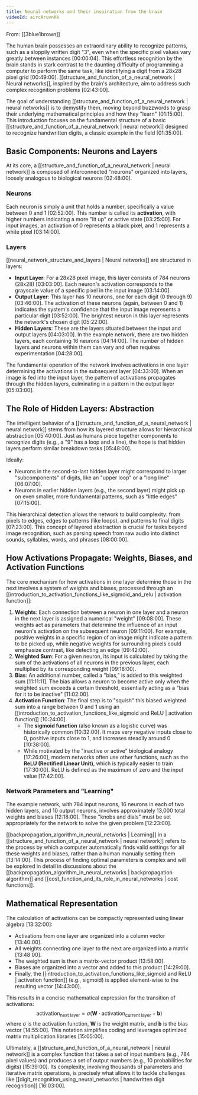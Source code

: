 ```yaml
---
title: Neural networks and their inspiration from the brain
videoId: aircAruvnKk
---
```


From: [[3blue1brown]] <br/> 

The human brain possesses an extraordinary ability to recognize patterns, such as a sloppily written digit "3", even when the specific pixel values vary greatly between instances <a class="yt-timestamp" data-t="00:00:04">[00:00:04]</a>. This effortless recognition by the brain stands in stark contrast to the daunting difficulty of programming a computer to perform the same task, like identifying a digit from a 28x28 pixel grid <a class="yt-timestamp" data-t="00:49:00">[00:49:00]</a>. [[structure_and_function_of_a_neural_network | Neural networks]], inspired by the brain's architecture, aim to address such complex recognition problems <a class="yt-timestamp" data-t="02:43:00">[02:43:00]</a>.

The goal of understanding [[structure_and_function_of_a_neural_network | neural networks]] is to demystify them, moving beyond buzzwords to grasp their underlying mathematical principles and how they "learn" <a class="yt-timestamp" data-t="01:15:00">[01:15:00]</a>. This introduction focuses on the fundamental structure of a basic [[structure_and_function_of_a_neural_network | neural network]] designed to recognize handwritten digits, a classic example in the field <a class="yt-timestamp" data-t="01:35:00">[01:35:00]</a>.

## Basic Components: Neurons and Layers

At its core, a [[structure_and_function_of_a_neural_network | neural network]] is composed of interconnected "neurons" organized into layers, loosely analogous to biological neurons <a class="yt-timestamp" data-t="02:48:00">[02:48:00]</a>.

### Neurons

Each neuron is simply a unit that holds a number, specifically a value between 0 and 1 <a class="yt-timestamp" data-t="02:52:00">[02:52:00]</a>. This number is called its **activation**, with higher numbers indicating a more "lit up" or active state <a class="yt-timestamp" data-t="03:25:00">[03:25:00]</a>. For input images, an activation of 0 represents a black pixel, and 1 represents a white pixel <a class="yt-timestamp" data-t="03:14:00">[03:14:00]</a>.

### Layers

[[neural_network_structure_and_layers | Neural networks]] are structured in layers:

*   **Input Layer**: For a 28x28 pixel image, this layer consists of 784 neurons (28x28) <a class="yt-timestamp" data-t="03:03:00">[03:03:00]</a>. Each neuron's activation corresponds to the grayscale value of a specific pixel in the input image <a class="yt-timestamp" data-t="03:14:00">[03:14:00]</a>.
*   **Output Layer**: This layer has 10 neurons, one for each digit (0 through 9) <a class="yt-timestamp" data-t="03:46:00">[03:46:00]</a>. The activation of these neurons (again, between 0 and 1) indicates the system's confidence that the input image represents a particular digit <a class="yt-timestamp" data-t="03:52:00">[03:52:00]</a>. The brightest neuron in this layer represents the network's chosen digit <a class="yt-timestamp" data-t="05:22:00">[05:22:00]</a>.
*   **Hidden Layers**: These are the layers situated between the input and output layers <a class="yt-timestamp" data-t="04:03:00">[04:03:00]</a>. In the example network, there are two hidden layers, each containing 16 neurons <a class="yt-timestamp" data-t="04:14:00">[04:14:00]</a>. The number of hidden layers and neurons within them can vary and often requires experimentation <a class="yt-timestamp" data-t="04:28:00">[04:28:00]</a>.

The fundamental operation of the network involves activations in one layer determining the activations in the subsequent layer <a class="yt-timestamp" data-t="04:33:00">[04:33:00]</a>. When an image is fed into the input layer, the pattern of activations propagates through the hidden layers, culminating in a pattern in the output layer <a class="yt-timestamp" data-t="05:03:00">[05:03:00]</a>.

## The Role of Hidden Layers: Abstraction

The intelligent behavior of a [[structure_and_function_of_a_neural_network | neural network]] stems from how its layered structure allows for hierarchical abstraction <a class="yt-timestamp" data-t="05:40:00">[05:40:00]</a>. Just as humans piece together components to recognize digits (e.g., a "9" has a loop and a line), the hope is that hidden layers perform similar breakdown tasks <a class="yt-timestamp" data-t="05:48:00">[05:48:00]</a>.

Ideally:
*   Neurons in the second-to-last hidden layer might correspond to larger "subcomponents" of digits, like an "upper loop" or a "long line" <a class="yt-timestamp" data-t="06:07:00">[06:07:00]</a>.
*   Neurons in earlier hidden layers (e.g., the second layer) might pick up on even smaller, more fundamental patterns, such as "little edges" <a class="yt-timestamp" data-t="07:15:00">[07:15:00]</a>.

This hierarchical detection allows the network to build complexity: from pixels to edges, edges to patterns (like loops), and patterns to final digits <a class="yt-timestamp" data-t="07:23:00">[07:23:00]</a>. This concept of layered abstraction is crucial for tasks beyond image recognition, such as parsing speech from raw audio into distinct sounds, syllables, words, and phrases <a class="yt-timestamp" data-t="08:00:00">[08:00:00]</a>.

## How Activations Propagate: Weights, Biases, and Activation Functions

The core mechanism for how activations in one layer determine those in the next involves a system of weights and biases, processed through an [[introduction_to_activation_functions_like_sigmoid_and_relu | activation function]]:

1.  **Weights**: Each connection between a neuron in one layer and a neuron in the next layer is assigned a numerical "weight" <a class="yt-timestamp" data-t="09:08:00">[09:08:00]</a>. These weights act as parameters that determine the influence of an input neuron's activation on the subsequent neuron <a class="yt-timestamp" data-t="09:11:00">[09:11:00]</a>. For example, positive weights in a specific region of an image might indicate a pattern to be picked up, while negative weights for surrounding pixels could emphasize contrast, like detecting an edge <a class="yt-timestamp" data-t="09:42:00">[09:42:00]</a>.
2.  **Weighted Sum**: For a given neuron, its input is calculated by taking the sum of the activations of all neurons in the previous layer, each multiplied by its corresponding weight <a class="yt-timestamp" data-t="09:18:00">[09:18:00]</a>.
3.  **Bias**: An additional number, called a "bias," is added to this weighted sum <a class="yt-timestamp" data-t="11:11:00">[11:11:11]</a>. The bias allows a neuron to become active only when the weighted sum exceeds a certain threshold, essentially acting as a "bias for it to be inactive" <a class="yt-timestamp" data-t="11:02:00">[11:02:00]</a>.
4.  **Activation Function**: The final step is to "squish" this biased weighted sum into a range between 0 and 1 using an [[introduction_to_activation_functions_like_sigmoid and ReLU | activation function]] <a class="yt-timestamp" data-t="10:24:00">[10:24:00]</a>.
    *   The **sigmoid function** (also known as a logistic curve) was historically common <a class="yt-timestamp" data-t="10:32:00">[10:32:00]</a>. It maps very negative inputs close to 0, positive inputs close to 1, and increases steadily around 0 <a class="yt-timestamp" data-t="10:38:00">[10:38:00]</a>.
    *   While motivated by the "inactive or active" biological analogy <a class="yt-timestamp" data-t="17:26:00">[17:26:00]</a>, modern networks often use other functions, such as the **ReLU (Rectified Linear Unit)**, which is typically easier to train <a class="yt-timestamp" data-t="17:30:00">[17:30:00]</a>. ReLU is defined as the maximum of zero and the input value <a class="yt-timestamp" data-t="17:42:00">[17:42:00]</a>.

### Network Parameters and "Learning"

The example network, with 784 input neurons, 16 neurons in each of two hidden layers, and 10 output neurons, involves approximately 13,000 total weights and biases <a class="yt-timestamp" data-t="12:18:00">[12:18:00]</a>. These "knobs and dials" must be set appropriately for the network to solve the given problem <a class="yt-timestamp" data-t="12:23:00">[12:23:00]</a>.

[[backpropagation_algorithm_in_neural_networks | Learning]] in a [[structure_and_function_of_a_neural_network | neural network]] refers to the process by which a computer automatically finds valid settings for all these weights and biases, rather than a human manually setting them <a class="yt-timestamp" data-t="13:14:00">[13:14:00]</a>. This process of finding optimal parameters is complex and will be explored in detail in discussions about the [[backpropagation_algorithm_in_neural_networks | backpropagation algorithm]] and [[cost_function_and_its_role_in_neural_networks | cost functions]].

## Mathematical Representation

The calculation of activations can be compactly represented using linear algebra <a class="yt-timestamp" data-t="13:32:00">[13:32:00]</a>:
*   Activations from one layer are organized into a column vector <a class="yt-timestamp" data-t="13:40:00">[13:40:00]</a>.
*   All weights connecting one layer to the next are organized into a matrix <a class="yt-timestamp" data-t="13:48:00">[13:48:00]</a>.
*   The weighted sum is then a matrix-vector product <a class="yt-timestamp" data-t="13:58:00">[13:58:00]</a>.
*   Biases are organized into a vector and added to this product <a class="yt-timestamp" data-t="14:29:00">[14:29:00]</a>.
*   Finally, the [[introduction_to_activation_functions_like_sigmoid and ReLU | activation function]] (e.g., sigmoid) is applied element-wise to the resulting vector <a class="yt-timestamp" data-t="14:43:00">[14:43:00]</a>.

This results in a concise mathematical expression for the transition of activations:
$$
\text{activation}_{\text{next layer}} = \sigma (\mathbf{W} \cdot \text{activation}_{\text{current layer}} + \mathbf{b})
$$
where $\sigma$ is the activation function, $\mathbf{W}$ is the weight matrix, and $\mathbf{b}$ is the bias vector <a class="yt-timestamp" data-t="14:55:00">[14:55:00]</a>. This notation simplifies coding and leverages optimized matrix multiplication libraries <a class="yt-timestamp" data-t="15:05:00">[15:05:00]</a>.

Ultimately, a [[structure_and_function_of_a_neural_network | neural network]] is a complex function that takes a set of input numbers (e.g., 784 pixel values) and produces a set of output numbers (e.g., 10 probabilities for digits) <a class="yt-timestamp" data-t="15:39:00">[15:39:00]</a>. Its complexity, involving thousands of parameters and iterative matrix operations, is precisely what allows it to tackle challenges like [[digit_recognition_using_neural_networks | handwritten digit recognition]] <a class="yt-timestamp" data-t="16:03:00">[16:03:00]</a>.